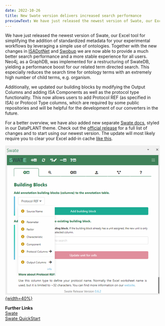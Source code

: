 ```yaml
---
date: 2022-10-26
title: New Swate version delivers increased search performance
previewText: We have just released the newest version of Swate, our Excel tool for simplifying the addition of standardized metadata for your experimental workflows by leveraging a simple use of ontologies. Together with the new changes in ISADotNet and Swobup we are now able to provide a much better search performance and a more stable experience for all users. Neo4j, as a GraphDB, was implemented for a restructuring of SwateDB, yielding a performance boost for our related term directed search. This especially...
---
```

We have just released the newest version of Swate, our Excel tool for simplifying the addition of standardized metadata for your experimental workflows by leveraging a simple use of ontologies. Together with the new changes in [ISADotNet](https://github.com/nfdi4plants/ISADotNet) and [Swobup](https://github.com/nfdi4plants/Swobup) we are now able to provide a much better search performance and a more stable experience for all users. Neo4j, as a GraphDB, was implemented for a restructuring of SwateDB, yielding a performance boost for our related term directed search. This especially reduces the search time for ontology terms with an extremely high number of child terms, e.g. organism.

Additionally, we updated our building blocks by modifying the Output Columns and adding ISA Components as well as the protocol type functionality. This now allows users to add Protocol REF (as specified in ISA) or Protocol Type columns, which are required by some public repositories and will be helpful for the development of our converters in the future. 

For a better overview, we have also added new separate [Swate docs](https://nfdi4plants.github.io/Swate-docs/), styled in our DataPLANT theme. Check out the [official release](https://github.com/nfdi4plants/Swate/releases/tag/v0.6.2) for a full list of changes and to start using our newest version. The update will most likely require you to clear your Excel add-in cache [like this](https://learn.microsoft.com/de-de/office/dev/add-ins/testing/clear-cache#manually-clear-the-cache-in-excel-word-and-powerpoint).

[![New Swate Version](/src/assets/images/news/new-swate-version.png "New Swate Version"){width=40%}](https://github.com/nfdi4plants/Swate/releases/tag/v0.6.2)

**Further Links**  
[Swate](https://nfdi4plants.org/nfdi4plants.knowledgebase/docs/implementation/Swate.html)  
[Swate QuickStart](https://nfdi4plants.org/nfdi4plants.knowledgebase/docs/tutorials/QuickStart_swate.html)  